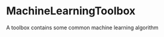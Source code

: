 MachineLearningToolbox
======================

A toolbox contains some common machine learning algorithm
